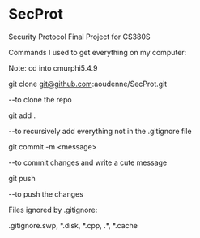 SecProt
=======

Security Protocol Final Project for CS380S

Commands I used to get everything on my computer:

Note: cd into cmurphi5.4.9

git clone git@github.com:aoudenne/SecProt.git      

--to clone the repo

git add .         

--to recursively add everything not in the .gitignore file

git commit -m \<message\>

--to commit changes and write a cute message

git push

--to push the changes

Files ignored by .gitignore:

.gitignore.swp, 
\*.disk, 
\*.cpp, 
.\*, 
\*.cache